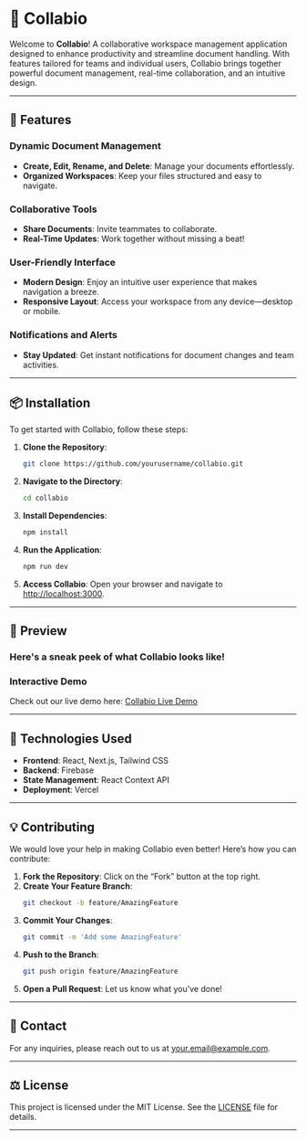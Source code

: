 # 🚀 Collabio

Welcome to **Collabio**! A collaborative workspace management application designed to enhance productivity and streamline document handling. With features tailored for teams and individual users, Collabio brings together powerful document management, real-time collaboration, and an intuitive design.

---

## 🌟 Features

### Dynamic Document Management
- **Create, Edit, Rename, and Delete**: Manage your documents effortlessly.
- **Organized Workspaces**: Keep your files structured and easy to navigate.

### Collaborative Tools
- **Share Documents**: Invite teammates to collaborate.
- **Real-Time Updates**: Work together without missing a beat!

### User-Friendly Interface
- **Modern Design**: Enjoy an intuitive user experience that makes navigation a breeze.
- **Responsive Layout**: Access your workspace from any device—desktop or mobile.

### Notifications and Alerts
- **Stay Updated**: Get instant notifications for document changes and team activities.

---

## 📦 Installation

To get started with Collabio, follow these steps:

1. **Clone the Repository**:
   ```bash
   git clone https://github.com/yourusername/collabio.git
   ```

2. **Navigate to the Directory**:
   ```bash
   cd collabio
   ```

3. **Install Dependencies**:
   ```bash
   npm install
   ```

4. **Run the Application**:
   ```bash
   npm run dev
   ```

5. **Access Collabio**: Open your browser and navigate to [http://localhost:3000](http://localhost:3000).

---

## 🎨 Preview

### Here's a sneak peek of what Collabio looks like!


### Interactive Demo
Check out our live demo here: [Collabio Live Demo](colabio.vercel.app)

---

## 🚀 Technologies Used

- **Frontend**: React, Next.js, Tailwind CSS
- **Backend**: Firebase
- **State Management**: React Context API
- **Deployment**: Vercel

---

## 💡 Contributing

We would love your help in making Collabio even better! Here’s how you can contribute:

1. **Fork the Repository**: Click on the “Fork” button at the top right.
2. **Create Your Feature Branch**:
   ```bash
   git checkout -b feature/AmazingFeature
   ```
3. **Commit Your Changes**:
   ```bash
   git commit -m 'Add some AmazingFeature'
   ```
4. **Push to the Branch**:
   ```bash
   git push origin feature/AmazingFeature
   ```
5. **Open a Pull Request**: Let us know what you’ve done!

---

## 📧 Contact

For any inquiries, please reach out to us at [your.email@example.com](mailto:your.email@example.com).

---

## ⚖️ License

This project is licensed under the MIT License. See the [LICENSE](LICENSE) file for details.

---

